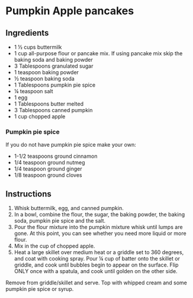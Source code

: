# Pumpkin Apple pancakes

## Ingredients
  
- 1 ½ cups buttermilk
- 1 cup all-purpose flour or pancake mix. If using pancake mix skip the baking soda and baking powder
- 3 Tablespoons granulated sugar
- 1 teaspoon baking powder
- ½ teaspoon baking soda
- 1 Tablespoons pumpkin pie spice
- ¼ teaspoon salt
- 1 egg
- 1 Tablespoons butter melted
- 3 Tablespoons canned pumpkin
- 1 cup chopped apple

### Pumpkin pie spice

If you do not have pumpkin pie spice make your own:

- 1-1/2 teaspoons ground cinnamon
- 1/4 teaspoon ground nutmeg
- 1/4 teaspoon ground ginger
- 1/8 teaspoon ground cloves
 
## Instructions
 
1. Whisk buttermilk, egg, and canned pumpkin.
2. In a bowl, combine the flour, the sugar, the baking powder, the baking soda, pumpkin pie spice and the salt.
3. Pour the flour mixture into the pumpkin mixture whisk until lumps are gone. At this point, you can see whether you need more liquid or more flour.
4. Mix in the cup of chopped apple.
5. Heat a large skillet over medium heat or a griddle set to 360 degrees, and coat with cooking spray. Pour ¼ cup of batter onto the skillet or griddle, and cook until bubbles begin to appear on the surface.
Flip ONLY once with a spatula, and cook until golden on the other side.

Remove from griddle/skillet and serve. Top with whipped cream and some pumpkin pie spice or syrup.
